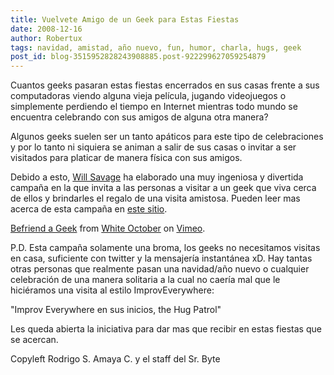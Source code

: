 ```yaml
---
title: Vuelvete Amigo de un Geek para Estas Fiestas
date: 2008-12-16
author: Robertux
tags: navidad, amistad, año nuevo, fun, humor, charla, hugs, geek
post_id: blog-3515952828243908885.post-922299627059254879
---
```


Cuantos geeks pasaran estas fiestas encerrados en sus casas frente a sus computadoras viendo alguna vieja película, jugando videojuegos o simplemente perdiendo el tiempo en Internet mientras todo mundo se encuentra celebrando con sus amigos de alguna otra manera?

Algunos geeks suelen ser un tanto apáticos para este tipo de celebraciones y por lo tanto ni siquiera se animan a salir de sus casas o invitar a ser visitados para platicar de manera física con sus amigos.

Debido a esto, [Will Savage](https://www.willsavage.com/) ha elaborado una muy ingeniosa y divertida campaña en la que invita a las personas a visitar a un geek que viva cerca de ellos y brindarles el regalo de una visita amistosa. Pueden leer mas acerca de esta campaña en [este sitio](https://befriendageek.com/).

[Befriend a Geek](https://vimeo.com/2473786) from [White October](https://vimeo.com/user1019057) on [Vimeo](https://vimeo.com/).

P.D. Esta campaña solamente una broma, los geeks no necesitamos visitas en casa, suficiente con twitter y la mensajería instantánea xD. Hay tantas otras personas que realmente pasan una navidad/año nuevo o cualquier celebración de una manera solitaria a la cual no caería mal que le hiciéramos una visita al estilo ImprovEverywhere:

"Improv
Everywhere en sus inicios, the Hug Patrol"

Les queda abierta la iniciativa para dar mas que recibir en estas fiestas que se acercan.

Copyleft Rodrigo S. Amaya C. y el staff del Sr. Byte